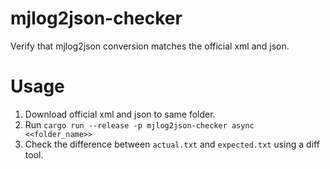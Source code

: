 # mjlog2json-checker

Verify that mjlog2json conversion matches the official xml and json.

# Usage

1. Download official xml and json to same folder.
2. Run ```cargo run --release -p mjlog2json-checker async <<folder_name>>```
3. Check the difference between ```actual.txt``` and ```expected.txt``` using a diff tool.
